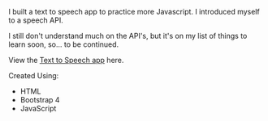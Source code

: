<p>I built a text to speech app to practice more Javascript. I introduced myself to a speech API.</p>
<p>I still don't understand much on the API's, but it's on my list of things to learn soon, so... to be continued.</p>
<p>View the <a href="https://gabbyj.github.io/Text-to-Speech/" target="_blank">Text to Speech app</a> here.</p>
<p>Created Using:</p>
<ul>
  <li>HTML</li>
  <li>Bootstrap 4</li>
  <li>JavaScript</li>
</ul>

